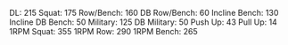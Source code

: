 DL: 215
 Squat: 175
 Row/Bench: 160
 DB Row/Bench: 60
 Incline Bench: 130
 Incline DB Bench: 50
 Military: 125
 DB Military: 50
 Push Up: 43
 Pull Up: 14
 1RPM Squat: 355
 1RPM Row: 290
 1RPM Bench: 265
